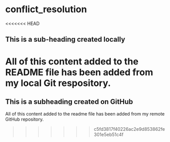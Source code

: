 # conflict_resolution

<<<<<<< HEAD
## This is a sub-heading created locally

All of this content added to the README file has been added from my local Git respository.
=======
## This is a subheading created on GitHub

All of this content added to the readme file has been added from my remote GitHub repository.
>>>>>>> c5fd3817f40226ac2e9d853862fe301e5eb51c4f
